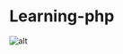 # Learning-php

![alt](https://i.pinimg.com/originals/ef/25/7e/ef257ebcad57d89c202ed7460ae069b8.gif)
